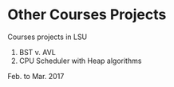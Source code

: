# Other Courses Projects
Courses projects in LSU

1. BST v. AVL
2. CPU Scheduler with Heap algorithms

Feb. to Mar. 2017
